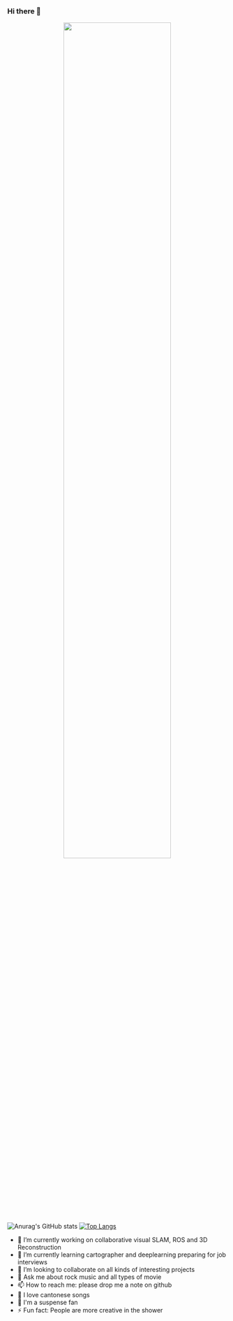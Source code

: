 ### Hi there 👋  
<center>
    <img src = "https://camo.githubusercontent.com/c31248d607b3c8fe3175a3b6ca8d8f297ec4e2ce91daefa658ab2c34982890ea/68747470733a2f2f63646e2e6a7364656c6976722e6e65742f67682f73756e3032323553554e2f73756e3032323553554e2f6173736574732f696d616765732f636f64696e672e676966" 
    width = "70%">
</center>  

![Anurag's GitHub stats](https://github-readme-stats.vercel.app/api?username=sun1f&show_icons=true&theme=transparent&hide=contribs,prs)
[![Top Langs](https://github-readme-stats.vercel.app/api/top-langs/?username=sun1f&layout=compact&theme=transparent)](https://github.com/anuraghazra/github-readme-stats)
- 🔭 I’m currently working on collaborative visual SLAM, ROS and 3D Reconstruction
- 🌱 I’m currently learning cartographer and deeplearning preparing for job interviews
- 👯 I’m looking to collaborate on all kinds of interesting projects
- 💬 Ask me about rock music and all types of movie
- 📫 How to reach me: please drop me a note on github
- 🎵 I love cantonese songs
- 🎥 I'm a suspense fan
- ⚡ Fun fact: People are more creative in the shower
